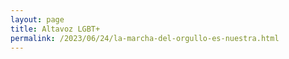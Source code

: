 ```yaml
---
layout: page
title: Altavoz LGBT+
permalink: /2023/06/24/la-marcha-del-orgullo-es-nuestra.html
---
```

